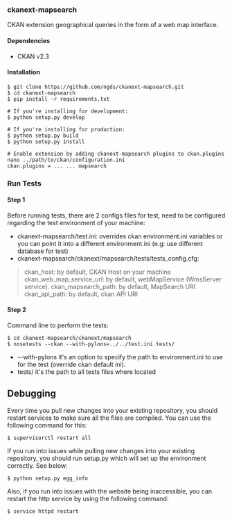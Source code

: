 ### ckanext-mapsearch
CKAN extension geographical queries in the form of a web map interface.

#### Dependencies
* CKAN v2.3

#### Installation
```
$ git clone https://github.com/ngds/ckanext-mapsearch.git
$ cd ckanext-mapsearch
$ pip install -r requirements.txt

# If you're installing for development:
$ python setup.py develop

# If you're installing for production:
$ python setup.py build
$ python setup.py install

# Enable extension by adding ckanext-mapsearch plugins to ckan.plugins
nano ../path/to/ckan/configuration.ini
ckan.plugins = ... ... mapsearch
```

### Run Tests
#### Step 1
Before running tests, there are 2 configs files for test, need to be configured regarding the test environment of your machine:
- ckanext-mapsearch/test.ini: overrides ckan environment.ini variables or you can point it into a different environment.ini (e.g: use different database for test)
- ckanext-mapsearch/ckanext/mapsearch/tests/tests_config.cfg:
> ckan_host: by default, CKAN Host on your machine
> ckan_web_map_service_url: by default, webMapService (WmsServer service).
> ckan_mapsearch_path: by default, MapSearch URI
> ckan_api_path: by default, ckan API URI

#### Step 2
Command line to perform the tests:

```
$ cd ckanext-mapsearch/ckanext/mapsearch
$ nosetests --ckan --with-pylons=../../test.ini tests/
```
- --with-pylons it's an option to specify the path to environment.ini to use for the test (override ckan default ini).
- tests/ it's the path to all tests files where located

## Debugging

Every time you pull new changes into your existing repository, you should restart services to make sure all the files are compiled. You can use the following command for this:

```
$ supervisorctl restart all
```
If you run into issues while pulling new changes into your existing repository, you should run setup.py which will set up the environment correctly. See below:

```
$ python setup.py egg_info
```
Also, if you run into issues with the website being inaccessible, you can restart the http service by using the following command:

```
$ service httpd restart
```
